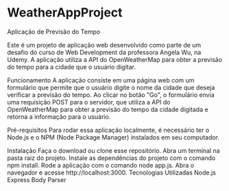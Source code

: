 # WeatherAppProject

Aplicação de Previsão do Tempo

Este é um projeto de aplicação web desenvolvido como parte de um desafio do curso de Web Development da professora Angela Wu, na Udemy. A aplicação utiliza a API do OpenWeatherMap para obter a previsão do tempo para a cidade que o usuário digitar.

Funcionamento
A aplicação consiste em uma página web com um formulário que permite que o usuário digite o nome da cidade que deseja verificar a previsão do tempo. Ao clicar no botão "Go", o formulário envia uma requisição POST para o servidor, que utiliza a API do OpenWeatherMap para obter a previsão do tempo da cidade digitada e retorna a informação para o usuário.

Pré-requisitos
Para rodar essa aplicação localmente, é necessário ter o Node.js e o NPM (Node Package Manager) instalados em seu computador.

Instalação
Faça o download ou clone esse repositório.
Abra um terminal na pasta raiz do projeto.
Instale as dependências do projeto com o comando npm install.
Rode a aplicação com o comando node app.js.
Abra o navegador e acesse http://localhost:3000.
Tecnologias Utilizadas
Node.js
Express
Body Parser
